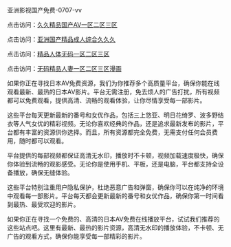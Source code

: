 
亚洲影视国产免费-0707-vv


点击访问：<a href="https://gfd-5xg.pages.dev/">久久精品国产AV一区二区三区</a>

点击访问：<a href="https://bsdf-5f5.pages.dev/">亚洲国产精品成人综合久久久</a>

点击访问：<a href="https://gda-c7m.pages.dev/">精品人体无码一区二区三区</a>

点击访问：<a href="https://gsd-agv.pages.dev/">无码精品人妻一区二区三区漫画</a>



如果你正在寻找日本AV免费资源，我们为你推荐多个高质量平台，确保你能在线观看最新、最热的日本AV影片。平台无需注册，免去烦人的广告打扰，所有视频都可以免费观看，提供高清、流畅的观看体验，让你尽情享受每一部影片。

这些平台每天更新最新的番号和女优作品，包括三上悠亚、明日花绮罗、波多野结衣等人气女优的精彩视频。无论你喜欢经典的作品，还是追求最新发布的影片，平台都有丰富的资源供你选择。而且，所有资源都完全免费，无需支付任何会员费用，随时都可以观看。

平台提供的每部视频都保证高清无水印，播放时不卡顿，视频加载速度极快，确保你体验到流畅的观影感受。无论你是使用手机、平板，还是电脑，平台都支持全设备播放，确保无缝体验。

这些平台特别注重用户隐私保护，杜绝恶意广告和弹窗，确保你可以在纯净的环境中观看每一部影片。平台每天都会更新最新的番号和女优作品，确保你第一时间看到最热、最受欢迎的影片。

如果你正在寻找一个免费的、高清的日本AV免费在线播放平台，试试我们推荐的这些站点吧。这里有最新、最热的影片资源，高清无水印的播放体验，不卡顿、无广告的观看方式，确保你能享受每一部精彩的影片。

<span style="display:none;">[Canonical link](）</span>
